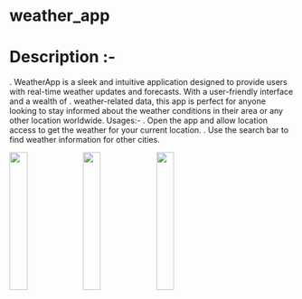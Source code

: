 # weather_app



# Description :-

. WeatherApp is a sleek and intuitive application designed to provide users with real-time weather updates and forecasts. With a user-friendly interface and a wealth of
. weather-related data, this app is perfect for anyone looking to stay informed about the weather conditions in their area or any other location worldwide. Usages:-
. Open the app and allow location access to get the weather for your current location.
. Use the search bar to find weather information for other cities.


<img src="https://github.com/user-attachments/assets/7c3f64f2-30bd-467e-8153-db89394fe05d" height=25% width=25%>
<img src="https://github.com/user-attachments/assets/dbed975d-9add-46d2-aa32-c9a82be303be" height=25% width=25%>
<img src="https://github.com/user-attachments/assets/baee4fb6-8511-4b2b-8476-f00c143c9436" height=25% width=25%>
